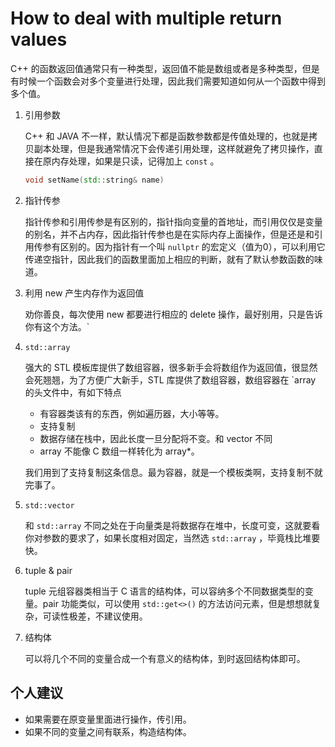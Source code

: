 # How to deal with multiple return values

C++ 的函数返回值通常只有一种类型，返回值不能是数组或者是多种类型，但是有时候一个函数会对多个变量进行处理，因此我们需要知道如何从一个函数中得到多个值。

1. 引用参数

   C++ 和 JAVA 不一样，默认情况下都是函数参数都是传值处理的，也就是拷贝副本处理，但是我通常情况下会传递引用处理，这样就避免了拷贝操作，直接在原内存处理，如果是只读，记得加上 `const` 。

   ```c++
   void setName(std::string& name)
   ```

2. 指针传参

   指针传参和引用传参是有区别的，指针指向变量的首地址，而引用仅仅是变量的别名，并不占内存，因此指针传参也是在实际内存上面操作，但是还是和引用传参有区别的。因为指针有一个叫 `nullptr` 的宏定义（值为0），可以利用它传递空指针，因此我们的函数里面加上相应的判断，就有了默认参数函数的味道。

3. 利用 new 产生内存作为返回值

   劝你善良，每次使用 new 都要进行相应的 delete 操作，最好别用，只是告诉你有这个方法。`

4. `std::array`

   强大的 STL 模板库提供了数组容器，很多新手会将数组作为返回值，很显然会死翘翘，为了方便广大新手，STL 库提供了数组容器，数组容器在 `array  的头文件中，有如下特点

   - 有容器类该有的东西，例如遍历器，大小等等。
   - 支持复制
   - 数据存储在栈中，因此长度一旦分配将不变。和 vector 不同
   - array 不能像 C 数组一样转化为 array*。

   我们用到了支持复制这条信息。最为容器，就是一个模板类啊，支持复制不就完事了。

5. `std::vector`

   和 `std::array` 不同之处在于向量类是将数据存在堆中，长度可变，这就要看你对参数的要求了，如果长度相对固定，当然选 `std::array` ，毕竟栈比堆要快。

6. tuple & pair

   tuple 元组容器类相当于 C 语言的结构体，可以容纳多个不同数据类型的变量。pair 功能类似，可以使用 `std::get<>()` 的方法访问元素，但是想想就复杂，可读性极差，不建议使用。

7. 结构体

   可以将几个不同的变量合成一个有意义的结构体，到时返回结构体即可。

## 个人建议

- 如果需要在原变量里面进行操作，传引用。
- 如果不同的变量之间有联系，构造结构体。